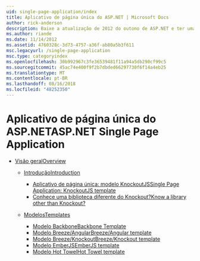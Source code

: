 ```yaml
---
uid: single-page-application/index
title: Aplicativo de página única do ASP.NET | Microsoft Docs
author: rick-anderson
description: Baixe a atualização de 2012 do outono de ASP.NET e ter uma melhor experiência de ponta a ponta para a criação de aplicativos com as interações do lado do cliente significativas usando JavaScript&lt;2}&lt;1}...
ms.author: riande
ms.date: 11/14/2012
ms.assetid: 4760328c-3d73-4757-a36f-ab80a5b3f611
msc.legacyurl: /single-page-application
msc.type: categoryindex
ms.openlocfilehash: 30b992967c3fe36539481f11a94a5db290cf99c5
ms.sourcegitcommit: 45ac74e400f9f2b7dbded66297730f6f14a4eb25
ms.translationtype: MT
ms.contentlocale: pt-BR
ms.lasthandoff: 08/16/2018
ms.locfileid: "48252350"
---
```

<a name="aspnet-single-page-application"></a><span data-ttu-id="9c34f-103">Aplicativo de página única do ASP.NET</span><span class="sxs-lookup"><span data-stu-id="9c34f-103">ASP.NET Single Page Application</span></span>
====================
- [<span data-ttu-id="9c34f-104">Visão geral</span><span class="sxs-lookup"><span data-stu-id="9c34f-104">Overview</span></span>](overview/index.md)

    - [<span data-ttu-id="9c34f-105">Introdução</span><span class="sxs-lookup"><span data-stu-id="9c34f-105">Introduction</span></span>](overview/introduction/index.md)

        - [<span data-ttu-id="9c34f-106">Aplicativo de página única: modelo KnockoutJS</span><span class="sxs-lookup"><span data-stu-id="9c34f-106">Single Page Application: KnockoutJS template</span></span>](overview/introduction/knockoutjs-template.md)
        - [<span data-ttu-id="9c34f-107">Conhece uma biblioteca diferente do Knockout?</span><span class="sxs-lookup"><span data-stu-id="9c34f-107">Know a library other than Knockout?</span></span>](overview/introduction/other-libraries.md)
    - [<span data-ttu-id="9c34f-108">Modelos</span><span class="sxs-lookup"><span data-stu-id="9c34f-108">Templates</span></span>](overview/templates/index.md)

        - [<span data-ttu-id="9c34f-109">Modelo Backbone</span><span class="sxs-lookup"><span data-stu-id="9c34f-109">Backbone Template</span></span>](overview/templates/backbonejs-template.md)
        - [<span data-ttu-id="9c34f-110">Modelo Breeze/Angular</span><span class="sxs-lookup"><span data-stu-id="9c34f-110">Breeze/Angular template</span></span>](overview/templates/breezeangular-template.md)
        - [<span data-ttu-id="9c34f-111">Modelo Breeze/Knockout</span><span class="sxs-lookup"><span data-stu-id="9c34f-111">Breeze/Knockout template</span></span>](overview/templates/breezeknockout-template.md)
        - [<span data-ttu-id="9c34f-112">Modelo EmberJS</span><span class="sxs-lookup"><span data-stu-id="9c34f-112">EmberJS template</span></span>](overview/templates/emberjs-template.md)
        - [<span data-ttu-id="9c34f-113">Modelo Hot Towel</span><span class="sxs-lookup"><span data-stu-id="9c34f-113">Hot Towel template</span></span>](overview/templates/hottowel-template.md)

